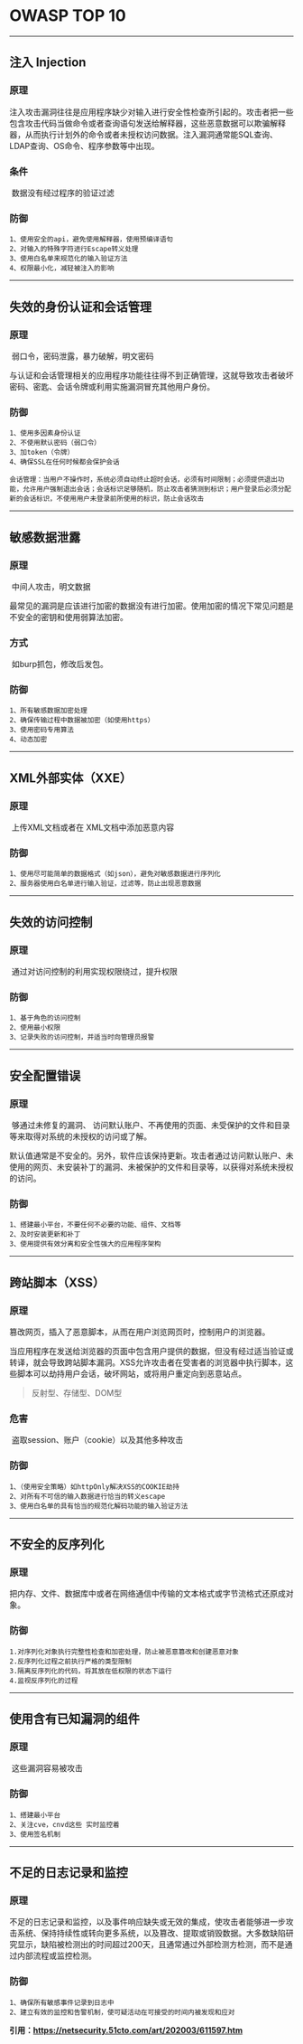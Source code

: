 # OWASP TOP 10

---

##  注入 Injection

### 原理

​	注入攻击漏洞往往是应用程序缺少对输入进行安全性检查所引起的。攻击者把一些包含攻击代码当做命令或者查询语句发送给解释器，这些恶意数据可以欺骗解释器，从而执行计划外的命令或者未授权访问数据。注入漏洞通常能SQL查询、LDAP查询、OS命令、程序参数等中出现。

### 条件

​	数据没有经过程序的验证过滤

### 防御

```
1、使用安全的api，避免使用解释器，使用预编译语句
2、对输入的特殊字符进行Escape转义处理
3、使用白名单来规范化的输入验证方法
4、权限最小化，减轻被注入的影响
```

---

## 失效的身份认证和会话管理

### 原理

​	弱口令，密码泄露，暴力破解，明文密码

与认证和会话管理相关的应用程序功能往往得不到正确管理，这就导致攻击者破坏密码、密匙、会话令牌或利用实施漏洞冒充其他用户身份。

### 防御

```
1、使用多因素身份认证
2、不使用默认密码（弱口令）
3、加token（令牌）
4、确保SSL在任何时候都会保护会话

会话管理：当用户不操作时，系统必须自动终止超时会话，必须有时间限制；必须提供退出功能，允许用户强制退出会话；会话标识足够随机，防止攻击者猜测到标识；用户登录后必须分配新的会话标识，不使用用户未登录前所使用的标识，防止会话攻击

```

---

## 敏感数据泄露

### 原理

​	中间人攻击，明文数据

最常见的漏洞是应该进行加密的数据没有进行加密。使用加密的情况下常见问题是不安全的密钥和使用弱算法加密。

### 方式

​	如burp抓包，修改后发包。

### 防御

```
1、所有敏感数据加密处理
2、确保传输过程中数据被加密（如使用https）
3、使用密码专用算法
4、动态加密
```

---

## XML外部实体（XXE）

### 原理

​	上传XML文档或者在 XML文档中添加恶意内容

### 防御

```
1、使用尽可能简单的数据格式（如json），避免对敏感数据进行序列化
2、服务器使用白名单进行输入验证，过滤等，防止出现恶意数据
```

---

## 失效的访问控制

### 原理

​	通过对访问控制的利用实现权限绕过，提升权限

### 防御

```
1、基于角色的访问控制
2、使用最小权限
3、记录失败的访问控制，并适当时向管理员报警
```

---

## 安全配置错误

### 原理

​	够通过未修复的漏洞、 访问默认账户、不再使用的页面、未受保护的文件和目录等来取得对系统的未授权的访问或了解。

默认值通常是不安全的。另外，软件应该保持更新。攻击者通过访问默认账户、未使用的网页、未安装补丁的漏洞、未被保护的文件和目录等，以获得对系统未授权的访问。

### 防御

```
1、搭建最小平台，不要任何不必要的功能、组件、文档等
2、及时安装更新和补丁
3、使用提供有效分离和安全性强大的应用程序架构
```

---

## 跨站脚本（XSS）

### 原理

​	篡改网页，插入了恶意脚本，从而在用户浏览网页时，控制用户的浏览器。

当应用程序在发送给浏览器的页面中包含用户提供的数据，但没有经过适当验证或转译，就会导致跨站脚本漏洞。XSS允许攻击者在受害者的浏览器中执行脚本，这些脚本可以劫持用户会话，破坏网站，或将用户重定向到恶意站点。

> 反射型、存储型、DOM型

### 危害

​	盗取session、账户（cookie）以及其他多种攻击

### 防御

```
1、（使用安全策略）如httpOnly解决XSS的COOKIE劫持
2、对所有不可信的输入数据进行恰当的转义escape
3、使用白名单的具有恰当的规范化解码功能的输入验证方法
```

---

## 不安全的反序列化

### 原理

​	把内存、文件、数据库中或者在网络通信中传输的文本格式或字节流格式还原成对象。

### 防御

```
1.对序列化对象执行完整性检查和加密处理，防止被恶意篡改和创建恶意对象
2.反序列化过程之前执行严格的类型限制
3.隔离反序列化的代码，将其放在低权限的状态下运行
4.监视反序列化的过程
```

---

## 使用含有已知漏洞的组件

### 原理

​	这些漏洞容易被攻击

### 防御

```
1、搭建最小平台
2、关注cve，cnvd这些 实时监控着
3、使用签名机制
```

---

## 不足的日志记录和监控

### 原理

​	不足的日志记录和监控，以及事件响应缺失或无效的集成，使攻击者能够进一步攻击系统、保持持续性或转向更多系统，以及篡改、提取或销毁数据。大多数缺陷研究显示，缺陷被检测出的时间超过200天，且通常通过外部检测方检测，而不是通过内部流程或监控检测。

### 防御 

```
1、确保所有敏感事件记录到日志中
2、建立有效的监控和告警机制，使可疑活动在可接受的时间内被发现和应对
```

**引用：https://netsecurity.51cto.com/art/202003/611597.htm**

